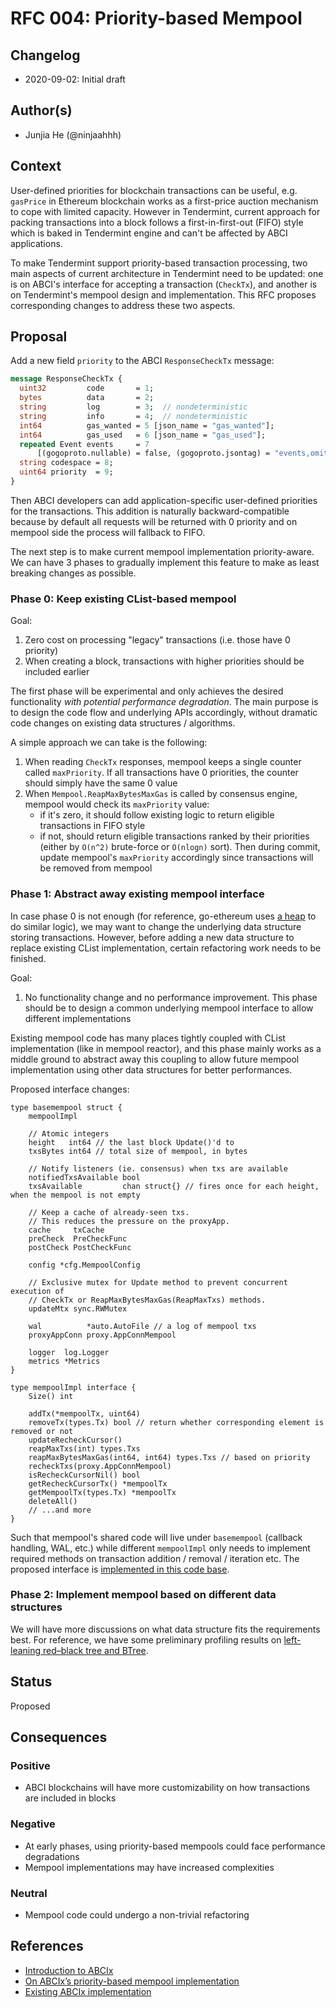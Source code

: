 # RFC 004: Priority-based Mempool

## Changelog

- 2020-09-02: Initial draft

## Author(s)

- Junjia He (@ninjaahhh)

## Context

User-defined priorities for blockchain transactions can be useful, e.g. `gasPrice` in Ethereum blockchain works as a first-price auction mechanism to cope with limited capacity. However in Tendermint, current approach for packing transactions into a block follows a first-in-first-out (FIFO) style which is baked in Tendermint engine and can't be affected by ABCI applications.

To make Tendermint support priority-based transaction processing, two main aspects of current architecture in Tendermint need to be updated: one is on ABCI's interface for accepting a transaction (`CheckTx`), and another is on Tendermint's mempool design and implementation. This RFC proposes corresponding changes to address these two aspects.

## Proposal

Add a new field `priority` to the ABCI `ResponseCheckTx` message:

```proto
message ResponseCheckTx {
  uint32         code       = 1;
  bytes          data       = 2;
  string         log        = 3;  // nondeterministic
  string         info       = 4;  // nondeterministic
  int64          gas_wanted = 5 [json_name = "gas_wanted"];
  int64          gas_used   = 6 [json_name = "gas_used"];
  repeated Event events     = 7
      [(gogoproto.nullable) = false, (gogoproto.jsontag) = "events,omitempty"];
  string codespace = 8;
  uint64 priority  = 9;
}
```

Then ABCI developers can add application-specific user-defined priorities for the transactions. This addition is naturally backward-compatible because by default all requests will be returned with 0 priority and on mempool side the process will fallback to FIFO.

The next step is to make current mempool implementation priority-aware. We can have 3 phases to gradually implement this feature to make as least breaking changes as possible.

### Phase 0: Keep existing CList-based mempool

Goal:

1. Zero cost on processing "legacy" transactions (i.e. those have 0 priority)
2. When creating a block, transactions with higher priorities should be included earlier

The first phase will be experimental and only achieves the desired functionality *with potential performance degradation*. The main purpose is to design the code flow and underlying APIs accordingly, without dramatic code changes on existing data structures / algorithms.

A simple approach we can take is the following:

1. When reading `CheckTx` responses, mempool keeps a single counter called `maxPriority`. If all transactions have 0 priorities, the counter should simply have the same 0 value
2. When `Mempool.ReapMaxBytesMaxGas` is called by consensus engine, mempool would check its `maxPriority` value:
    - if it's zero, it should follow existing logic to return eligible transactions in FIFO style
    - if not, should return eligible transactions ranked by their priorities (either by `O(n^2)` brute-force or `O(nlogn)` sort). Then during commit, update mempool's `maxPriority` accordingly since transactions will be removed from mempool

### Phase 1: Abstract away existing mempool interface

In case phase 0 is not enough (for reference, go-ethereum uses [a heap](https://github.com/ethereum/go-ethereum/blob/6c9f040ebeafcc680b0c457e6f4886e2bca32527/core/tx_list.go#L440) to do similar logic), we may want to change the underlying data structure storing transactions. However, before adding a new data structure to replace existing CList implementation, certain refactoring work needs to be finished.

Goal:

1. No functionality change and no performance improvement. This phase should be to design a common underlying mempool interface to allow different implementations

Existing mempool code has many places tightly coupled with CList implementation (like in mempool reactor), and this phase mainly works as a middle ground to abstract away this coupling to allow future mempool implementation using other data structures for better performances.

Proposed interface changes:

```golang
type basemempool struct {
    mempoolImpl

    // Atomic integers
    height   int64 // the last block Update()'d to
    txsBytes int64 // total size of mempool, in bytes

    // Notify listeners (ie. consensus) when txs are available
    notifiedTxsAvailable bool
    txsAvailable         chan struct{} // fires once for each height, when the mempool is not empty

    // Keep a cache of already-seen txs.
    // This reduces the pressure on the proxyApp.
    cache     txCache
    preCheck  PreCheckFunc
    postCheck PostCheckFunc

    config *cfg.MempoolConfig

    // Exclusive mutex for Update method to prevent concurrent execution of
    // CheckTx or ReapMaxBytesMaxGas(ReapMaxTxs) methods.
    updateMtx sync.RWMutex

    wal          *auto.AutoFile // a log of mempool txs
    proxyAppConn proxy.AppConnMempool

    logger  log.Logger
    metrics *Metrics
}

type mempoolImpl interface {
    Size() int

    addTx(*mempoolTx, uint64)
    removeTx(types.Tx) bool // return whether corresponding element is removed or not
    updateRecheckCursor()
    reapMaxTxs(int) types.Txs
    reapMaxBytesMaxGas(int64, int64) types.Txs // based on priority
    recheckTxs(proxy.AppConnMempool)
    isRecheckCursorNil() bool
    getRecheckCursorTx() *mempoolTx
    getMempoolTx(types.Tx) *mempoolTx
    deleteAll()
    // ...and more
}
```

Such that mempool's shared code will live under `basemempool` (callback handling, WAL, etc.) while different `mempoolImpl` only needs to implement required methods on transaction addition / removal / iteration etc. The proposed interface is [implemented in this code base](https://github.com/QuarkChain/tendermintx/blob/master/mempool/mempool.go).

### Phase 2: Implement mempool based on different data structures

We will have more discussions on what data structure fits the requirements best. For reference, we have some preliminary profiling results on [left-leaning red–black tree and BTree](https://github.com/QuarkChain/tendermintx/blob/master/mempool/bench_test.go#L18-L31).

## Status

Proposed

## Consequences

### Positive

- ABCI blockchains will have more customizability on how transactions are included in blocks

### Negative

- At early phases, using priority-based mempools could face performance degradations
- Mempool implementations may have increased complexities

### Neutral

- Mempool code could undergo a non-trivial refactoring

## References

- [Introduction to ABCIx](https://forum.cosmos.network/t/introduction-to-abcix-an-extension-of-abci-with-greater-flexibility-and-security/3771/)
- [On ABCIx’s priority-based mempool implementation](https://forum.cosmos.network/t/on-abcixs-priority-based-mempool-implementation/3912)
- [Existing ABCIx implementation](https://github.com/QuarkChain/tendermintx)
